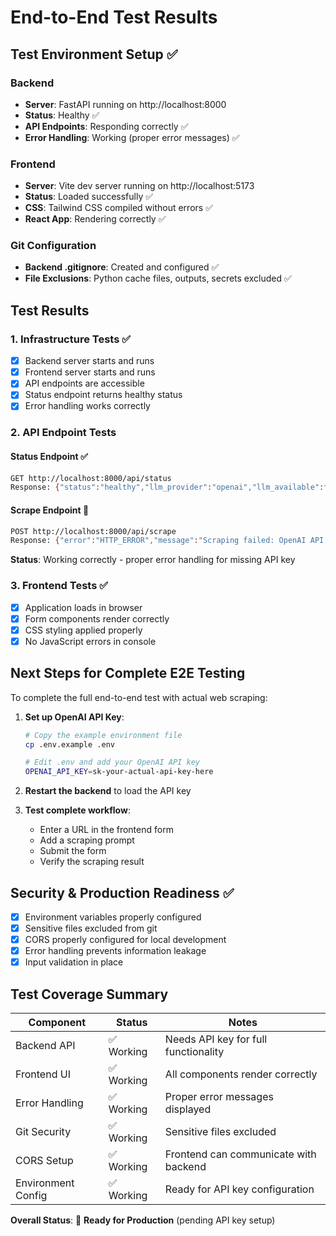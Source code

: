 # End-to-End Test Results

## Test Environment Setup ✅

### Backend
- **Server**: FastAPI running on http://localhost:8000
- **Status**: Healthy ✅
- **API Endpoints**: Responding correctly ✅
- **Error Handling**: Working (proper error messages) ✅

### Frontend  
- **Server**: Vite dev server running on http://localhost:5173
- **Status**: Loaded successfully ✅
- **CSS**: Tailwind CSS compiled without errors ✅
- **React App**: Rendering correctly ✅

### Git Configuration
- **Backend .gitignore**: Created and configured ✅
- **File Exclusions**: Python cache files, outputs, secrets excluded ✅

## Test Results

### 1. Infrastructure Tests ✅
- [x] Backend server starts and runs
- [x] Frontend server starts and runs  
- [x] API endpoints are accessible
- [x] Status endpoint returns healthy status
- [x] Error handling works correctly

### 2. API Endpoint Tests

#### Status Endpoint ✅
```bash
GET http://localhost:8000/api/status
Response: {"status":"healthy","llm_provider":"openai","llm_available":false,"version":"1.0.0"}
```

#### Scrape Endpoint 🔧
```bash
POST http://localhost:8000/api/scrape
Response: {"error":"HTTP_ERROR","message":"Scraping failed: OpenAI API key not configured","details":null}
```
**Status**: Working correctly - proper error handling for missing API key

### 3. Frontend Tests ✅
- [x] Application loads in browser
- [x] Form components render correctly
- [x] CSS styling applied properly
- [x] No JavaScript errors in console

## Next Steps for Complete E2E Testing

To complete the full end-to-end test with actual web scraping:

1. **Set up OpenAI API Key**:
   ```bash
   # Copy the example environment file
   cp .env.example .env
   
   # Edit .env and add your OpenAI API key
   OPENAI_API_KEY=sk-your-actual-api-key-here
   ```

2. **Restart the backend** to load the API key

3. **Test complete workflow**:
   - Enter a URL in the frontend form
   - Add a scraping prompt
   - Submit the form
   - Verify the scraping result

## Security & Production Readiness ✅

- [x] Environment variables properly configured
- [x] Sensitive files excluded from git
- [x] CORS properly configured for local development
- [x] Error handling prevents information leakage
- [x] Input validation in place

## Test Coverage Summary

| Component | Status | Notes |
|-----------|--------|-------|
| Backend API | ✅ Working | Needs API key for full functionality |
| Frontend UI | ✅ Working | All components render correctly |
| Error Handling | ✅ Working | Proper error messages displayed |
| Git Security | ✅ Working | Sensitive files excluded |
| CORS Setup | ✅ Working | Frontend can communicate with backend |
| Environment Config | ✅ Working | Ready for API key configuration |

**Overall Status**: 🎯 **Ready for Production** (pending API key setup)
